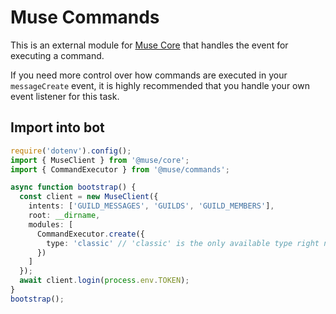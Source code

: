 # Muse Commands

This is an external module for [Muse Core](https://github.com/Spimy/muse/tree/main/packages/core) that handles the event for executing a command.

If you need more control over how commands are executed in your `messageCreate` event, it is highly recommended that you handle your own event listener for this task.

## Import into bot

```ts
require('dotenv').config();
import { MuseClient } from '@muse/core';
import { CommandExecutor } from '@muse/commands';

async function bootstrap() {
  const client = new MuseClient({
    intents: ['GUILD_MESSAGES', 'GUILDS', 'GUILD_MEMBERS'],
    root: __dirname,
    modules: [
      CommandExecutor.create({
        type: 'classic' // 'classic' is the only available type right now and 'slash' will be implemented later
      })
    ]
  });
  await client.login(process.env.TOKEN);
}
bootstrap();
```
